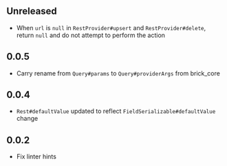 ## Unreleased

* When `url` is `null` in `RestProvider#upsert` and `RestProvider#delete`, return `null` and do not attempt to perform the action

## 0.0.5

* Carry rename from `Query#params` to `Query#providerArgs` from brick_core

## 0.0.4

* `Rest#defaultValue` updated to reflect `FieldSerializable#defaultValue` change

## 0.0.2

* Fix linter hints
